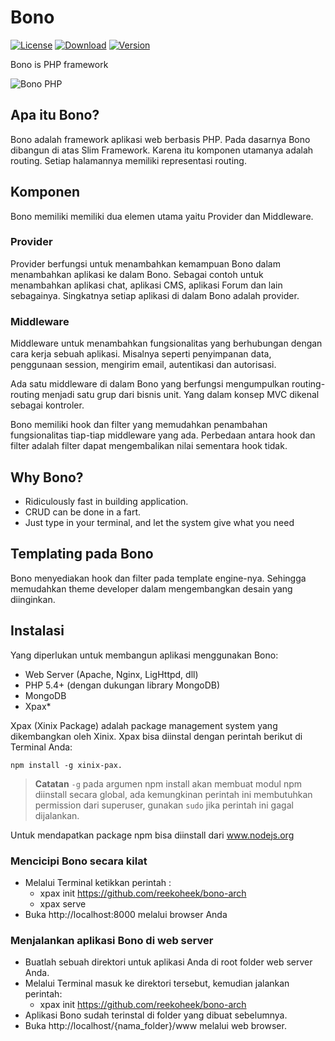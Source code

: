 Bono
====

[![License](http://img.shields.io/packagist/l/xinix-technology/bono.svg?style=flat-square)](https://github.com/xinix-technology/bono/blob/master/LICENSE)
[![Download](http://img.shields.io/packagist/dm/xinix-technology/bono.svg?style=flat-square)](https://github.com/xinix-technology/bono)
[![Version](http://img.shields.io/packagist/v/xinix-technology/bono.svg?style=flat-square)](https://github.com/xinix-technology/bono)

Bono is PHP framework

![Bono PHP](https://raw.githubusercontent.com/xinix-technology/bono/master/img/bono-logo.png "Bono PHP")

## Apa itu Bono?

Bono adalah framework aplikasi web berbasis PHP.  Pada dasarnya Bono dibangun di atas Slim Framework. Karena itu komponen utamanya adalah routing. Setiap halamannya memiliki representasi routing.


## Komponen

Bono memiliki memiliki dua elemen utama yaitu Provider dan Middleware.

### Provider

Provider berfungsi untuk menambahkan kemampuan Bono dalam menambahkan aplikasi ke dalam Bono. Sebagai contoh untuk menambahkan aplikasi chat, aplikasi CMS, aplikasi Forum dan lain sebagainya. Singkatnya setiap aplikasi di dalam Bono adalah provider.

### Middleware
Middleware untuk menambahkan fungsionalitas yang berhubungan dengan cara kerja sebuah aplikasi. Misalnya seperti penyimpanan data, penggunaan session, mengirim email, autentikasi dan autorisasi.

Ada satu middleware di dalam Bono yang berfungsi mengumpulkan routing-routing menjadi satu grup dari bisnis unit. Yang dalam konsep MVC dikenal sebagai kontroler.

Bono memiliki hook dan filter yang memudahkan penambahan fungsionalitas tiap-tiap middleware yang ada. Perbedaan antara hook dan filter adalah filter dapat mengembalikan nilai sementara hook tidak.

## Why Bono?
- Ridiculously fast in building application.
- CRUD can be done in a fart.
- Just type in your terminal, and let the system give what you need

## Templating pada Bono
Bono menyediakan hook dan filter pada template engine-nya. Sehingga memudahkan theme developer dalam mengembangkan desain yang diinginkan.

## Instalasi

Yang diperlukan untuk membangun aplikasi menggunakan Bono:
- Web Server (Apache, Nginx, LigHttpd, dll)
- PHP 5.4+ (dengan dukungan library MongoDB)
- MongoDB
- Xpax*

Xpax (Xinix Package) adalah package management system yang dikembangkan oleh Xinix. Xpax bisa diinstal dengan perintah berikut di Terminal Anda:

```
npm install -g xinix-pax.
```

> **Catatan** `-g` pada argumen npm install akan membuat modul npm diinstall secara global, ada kemungkinan perintah ini membutuhkan permission dari superuser, gunakan `sudo` jika perintah ini gagal dijalankan.

Untuk mendapatkan package npm bisa diinstall dari www.nodejs.org

### Mencicipi Bono secara kilat
- Melalui Terminal ketikkan perintah :
    + xpax init https://github.com/reekoheek/bono-arch
    + xpax serve
- Buka http://localhost:8000 melalui browser Anda

### Menjalankan aplikasi Bono di web server
- Buatlah sebuah direktori untuk aplikasi Anda di root folder web server Anda.
- Melalui Terminal masuk ke direktori tersebut, kemudian jalankan perintah:
    + xpax init https://github.com/reekoheek/bono-arch
- Aplikasi Bono sudah terinstal di folder yang dibuat sebelumnya.
- Buka http://localhost/{nama_folder}/www melalui web browser.
